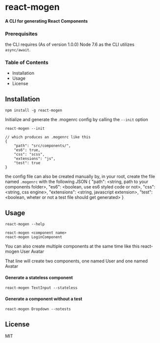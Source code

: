 # react-mogen
#### A CLI for generating React Components

### Prerequisites
the CLI requires (As of version 1.0.0) Node 7.6 as the CLI utilizes `async/await`.

### Table of Contents
- Installation
- Usage
- License

## Installation
    npm install -g react-mogen

Initialize and generate the .mogenrc config by calling the `--init` option
    
	react-mogen --init

	// which produces an .mogenrc like this
	{
		"path": "src/components/",
		"es6": true,
		"css": "scss",
		"extensions": "js",
		"test": true
	}

the config file can also be created manually by, in your root, create the file named `.mogenrc` with the following JSON
    {
		"path": <string, path to your components folder>,
		"es6": <boolean, use es6 styled code or not>,
		"css": <string, css engine>,
		"extensions": <string, javascript extension>,
		"test": <boolean, wheter or not a test file should get generated>
	}

## Usage
    react-mogen --help

	react-mogen <component name>
	react-mogen LoginComponent

You can also create multiple components at the same time like this
    react-mogen User Avatar

That line will create two components, one named User and one named Avatar

#### Generate a stateless component
	react-mogen TextInput --stateless

#### Generate a component without a test
	react-mogen Dropdown --notests

## License
MIT